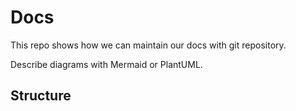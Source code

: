 # Docs
This repo shows how we can maintain our docs with git repository.

Describe diagrams with Mermaid or PlantUML.

## Structure


